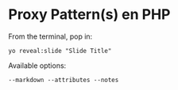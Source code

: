 
# Proxy Pattern(s) en PHP

From the terminal, pop in:

  ```yo reveal:slide "Slide Title"```

Available options:

 ```--markdown --attributes --notes```
